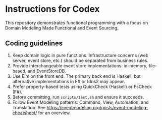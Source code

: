 # Instructions for Codex

This repository demonstrates functional programming with a focus on Domain
Modeling Made Functional and Event Sourcing.

## Coding guidelines

1. Keep domain logic in pure functions. Infrastructure concerns (web server,
   event store, etc.) should be separated from business rules.
2. Provide interchangeable event store implementations: in-memory, file-based,
   and EventStoreDB.
3. Use Elm on the front end. The primary back end is Haskell, but alternative
   implementations in F# or Idris2 may appear.
4. Prefer property-based tests using QuickCheck (Haskell) or FsCheck (F#).
5. Before committing, run `scripts/test.sh` and ensure it succeeds.
6. Follow Event Modeling patterns: Command, View, Automation, and Translation. See https://eventmodeling.org/posts/event-modeling-cheatsheet/ for an overview.
